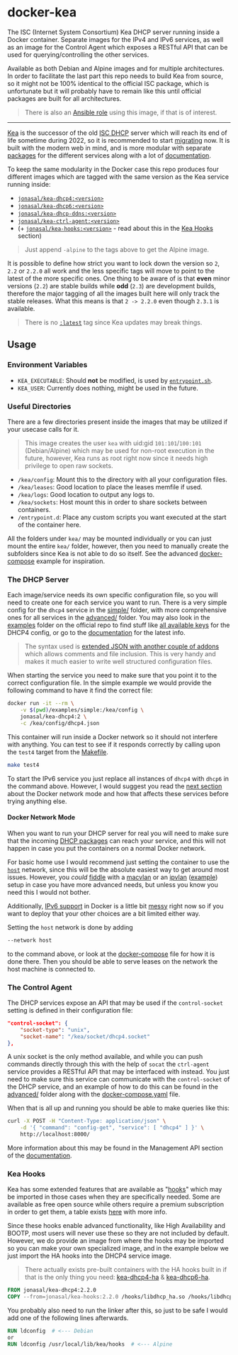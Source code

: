 # docker-kea

The ISC (Internet System Consortium) Kea DHCP server running inside a Docker
container. Separate images for the IPv4 and IPv6 services, as well as an image
for the Control Agent which exposes a RESTful API that can be used for
querying/controlling the other services.

Available as both Debian and Alpine images and for multiple architectures. In
order to facilitate the last part this repo needs to build Kea from source,
so it might not be 100% identical to the official ISC package, which is
unfortunate but it will probably have to remain like this until official
packages are built for all architectures.

> There is also an [Ansible role][19] using this image, if that is of interest.

---

[Kea][1] is the successor of the old [ISC DHCP][2] server which will reach
its end of life sometime during 2022, so it is recommended to start
[migrating][5] now. It is built with the modern web in mind, and is more modular
with separate [packages][3] for the different services along with a lot of
[documentation][4].

To keep the same modularity in the Docker case this repo produces four
different images which are tagged with the same version as the Kea service
running inside:

- [`jonasal/kea-dhcp4:<version>`][12]
- [`jonasal/kea-dhcp6:<version>`][13]
- [`jonasal/kea-dhcp-ddns:<version>`][25]
- [`jonasal/kea-ctrl-agent:<version>`][14]
- (+ [`jonasal/kea-hooks:<version>`][15] - read about this in the [Kea Hooks](#kea-hooks) section)

> Just append `-alpine` to the tags above to get the Alpine image.

It is possible to define how strict you want to lock down the version so `2`,
`2.2` or `2.2.0` all work and the less specific tags will move to point to the
latest of the more specific ones. One thing to be aware of is that **even**
minor versions (`2.2`) are stable builds while **odd** (`2.3`) are development
builds, therefore the major tagging of all the images built here will only track
the stable releases. What this means is that `2 -> 2.2.0` even though `2.3.1` is
available.

> There is no [`:latest`][15] tag since Kea updates may break things.

## Usage

### Environment Variables

- `KEA_EXECUTABLE`: Should **not** be modified, is used by [`entrypoint.sh`](./entrypoint.sh).
- `KEA_USER`: Currently does nothing, might be used in the future.

### Useful Directories
There are a few directories present inside the images that may be utilized if
your usecase calls for it.

> This image creates the user `kea` with uid:gid `101:101`/`100:101`
> (Debian/Alpine) which may be used for non-root execution in the future,
> however, Kea runs as root right now since it needs high privilege to open
> raw sockets.

- `/kea/config`: Mount this to the directory with all your configuration files.
- `/kea/leases`: Good location to place the leases memfile if used.
- `/kea/logs`: Good location to output any logs to.
- `/kea/sockets`: Host mount this in order to share sockets between containers.
- `/entrypoint.d`: Place any custom scripts you want executed at the start of the container here.

All the folders under `kea/` may be mounted individually or you can just mount
the entire `kea/` folder, however, then you need to manually create the
subfolders since Kea is not able to do so itself. See the advanced
[docker-compose](./examples/advanced/docker-compose.yaml) example for
inspiration.

### The DHCP Server
Each image/service needs its own specific configuration file, so you will need
to create one for each service you want to run. There is a very simple config
for the `dhcp4` service in the [simple/](./examples/simple/dhcp4.json) folder,
with more comprehensive ones for all services in the
[advanced/](./examples/advanced/) folder. You may also look in the [examples][6]
folder on the official repo to find stuff like [all available keys][7] for the
DHCP4 config, or go to the [documentation][20] for the latest info.

> The syntax used is [extended JSON with another couple of addons][21] which
> allows comments and file inclusion. This is very handy and makes it much
> easier to write well structured configuration files.

When starting the service you need to make sure that you point it to the correct
configuration file. In the simple example we would provide the following command
to have it find the correct file:

```bash
docker run -it --rm \
    -v $(pwd)/examples/simple:/kea/config \
    jonasal/kea-dhcp4:2 \
    -c /kea/config/dhcp4.json
```

This container will run inside a Docker network so it should not interfere with
anything. You can test to see if it responds correctly by calling upon the
`test4` target from the [Makefile](./Makefile).

```bash
make test4
```

To start the IPv6 service you just replace all instances of `dhcp4` with `dhcp6`
in the command above. However, I would suggest you read the
[next section](#docker-network-mode) about the Docker network mode and how that
affects these services before trying anything else.

#### Docker Network Mode
When you want to run your DHCP server for real you will need to make sure that
the incoming [DHCP packages][22] can reach your service, and this will not
happen in case you put the containers on a normal Docker network.

For basic home use I would recommend just setting the container to use the
[`host`][24] network, since this will be the absolute easiest way to get around
most issues.  However, you *could* [fiddle][9] with a [macvlan][8] or an
[ipvlan][23] ([example](./examples/multiple-vlans/docker-compose.yml)) setup in
case you have more advanced needs, but unless you know you need this I would not
bother.

Additionally, [IPv6 support][10] in Docker is a little bit [messy][11] right
now so if you want to deploy that your other choices are a bit limited either
way.

Setting the `host` network is done by adding

```bash
--network host
```

to the command above, or look at the
[docker-compose](./examples/advanced/docker-compose.yaml)
file for how it is done there. Then you should be able to serve leases on the
network the host machine is connected to.


### The Control Agent
The DHCP services expose an API that may be used if the `control-socket`
setting is defined in their configuration file:

```json
"control-socket": {
    "socket-type": "unix",
    "socket-name": "/kea/socket/dhcp4.socket"
},
```

A unix socket is the only method available, and while you can push commands
directly through this with the help of `socat` the `ctrl-agent` service
provides a RESTful API that may be interfaced with instead. You just need
to make sure this service can communicate with the `control-socket` of the DHCP
service, and an example of how to do this can be found in the
[advanced/](./examples/advanced/) folder along with the
[docker-compose.yaml](./examples/advanced/docker-compose.yaml) file.

When that is all up and running you should be able to make queries like this:

```bash
curl -X POST -H "Content-Type: application/json" \
    -d '{ "command": "config-get", "service": [ "dhcp4" ] }' \
    http://localhost:8000/
```

More information about this may be found in the Management API section of the
[documentation][4].



### Kea Hooks
Kea has some extended features that are available as "[hooks][17]" which may be
imported in those cases when they are specifically needed. Some are available
as free open source while others require a premium subscription in order to get
them, a table exists [here][18] with more info.

Since these hooks enable advanced functionality, like High Availability and
BOOTP, most users will never use these so they are not included by default.
However, we do provide an image from where the hooks may be imported so you can
make your own specialized image, and in the example below we just import the HA
hooks into the DHCP4 service image.

> There actually exists pre-built containers with the HA hooks built in if that
> is the only thing you need: [kea-dhcp4-ha][26] & [kea-dhcp6-ha][27].

```Dockerfile
FROM jonasal/kea-dhcp4:2.2.0
COPY --from=jonasal/kea-hooks:2.2.0 /hooks/libdhcp_ha.so /hooks/libdhcp_lease_cmds.so /usr/local/lib/kea/hooks
```

You probably also need to run the linker after this, so just to be safe I would
add one of the following lines afterwards.

```Dockerfile
RUN ldconfig  # <--- Debian
or
RUN ldconfig /usr/local/lib/kea/hooks  # <--- Alpine
```






[1]: https://www.isc.org/kea/
[2]: https://www.isc.org/dhcp/
[3]: https://kb.isc.org/docs/isc-kea-packages
[4]: https://kea.readthedocs.io
[5]: https://academy.apnic.net/wp-content/uploads/2020/03/kea-apnic-webinar.pdf
[6]: https://github.com/isc-projects/kea/tree/master/doc/examples
[7]: https://github.com/isc-projects/kea/blob/master/doc/examples/kea4/all-keys.json
[8]: https://docs.docker.com/network/macvlan/
[9]: https://gist.github.com/mikejoh/04978da4d52447ead7bdd045e878587d
[10]: https://docs.docker.com/config/daemon/ipv6/
[11]: https://github.com/robbertkl/docker-ipv6nat
[12]: https://hub.docker.com/r/jonasal/kea-dhcp4/tags
[13]: https://hub.docker.com/r/jonasal/kea-dhcp6/tags
[14]: https://hub.docker.com/r/jonasal/kea-ctrl-agent/tags
[15]: https://vsupalov.com/docker-latest-tag/
[16]: https://hub.docker.com/r/jonasal/kea-hooks/tags
[17]: https://kea.readthedocs.io/en/latest/arm/hooks.html
[18]: https://kea.readthedocs.io/en/latest/arm/hooks.html#id1
[19]: https://github.com/JonasAlfredsson/ansible-role-kea_dhcp
[20]: https://kea.readthedocs.io/en/latest/arm/config.html
[21]: https://kea.readthedocs.io/en/latest/arm/config.html#json-syntax
[22]: https://en.wikipedia.org/wiki/Dynamic_Host_Configuration_Protocol#DHCP_message_types
[23]: https://docs.docker.com/network/ipvlan/
[24]: https://docs.docker.com/network/host/
[25]: https://hub.docker.com/r/jonasal/kea-dhcp-ddns/tags
[26]: https://hub.docker.com/r/jonasal/kea-dhcp4-ha/tags
[27]: https://hub.docker.com/r/jonasal/kea-dhcp6-ha/tags
